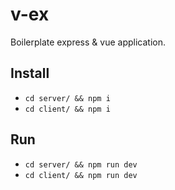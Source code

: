 # v-ex
Boilerplate express & vue application.

## Install
* `cd server/ && npm i`
* `cd client/ && npm i`

## Run
* `cd server/ && npm run dev`
* `cd client/ && npm run dev`

